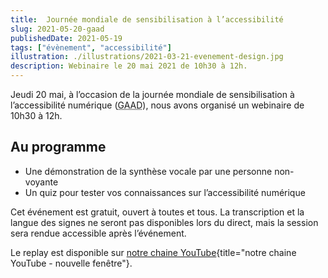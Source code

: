 ```yaml
---
title:  Journée mondiale de sensibilisation à l’accessibilité
slug: 2021-05-20-gaad
publishedDate: 2021-05-19
tags: ["évènement", "accessibilité"]
illustration: ./illustrations/2021-03-21-evenement-design.jpg
description: Webinaire le 20 mai 2021 de 10h30 à 12h.
---
```



Jeudi 20 mai, à l’occasion de la journée mondiale de sensibilisation à l’accessibilité numérique (<abbr lang="en" title="Global Accessibility Awareness Day">GAAD</abbr>), nous avons organisé un webinaire de 10h30 à 12h.

## Au programme
* Une démonstration de la synthèse vocale par une personne non-voyante
* Un quiz pour tester vos connaissances sur l’accessibilité numérique

Cet événement est gratuit, ouvert à toutes et tous. La transcription et la langue des signes ne seront pas disponibles lors du direct, mais la session sera rendue accessible après l’événement.

Le <span lang="en">replay</span> est disponible sur [notre chaine YouTube](https://www.youtube.com/channel/UCMH9lC8dSlRVRfb0LoKuJZw){title="notre chaine YouTube - nouvelle fenêtre"}.
